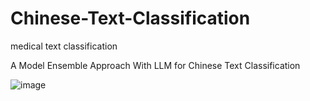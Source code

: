 # Chinese-Text-Classification
medical text classification

A Model Ensemble Approach With LLM for Chinese Text Classification

![image](https://github.com/swaggy66/Chinese-Text-Classification/assets/91064816/23d8917c-8112-44a9-b353-37aa6fd55268)

